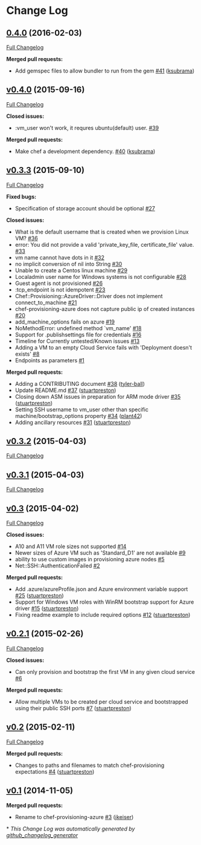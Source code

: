 # Change Log

## [0.4.0](https://github.com/chef/chef-provisioning-azure/tree/0.4.0) (2016-02-03)
[Full Changelog](https://github.com/chef/chef-provisioning-azure/compare/v0.4.0...0.4.0)

**Merged pull requests:**

- Add gemspec files to allow bundler to run from the gem [\#41](https://github.com/chef/chef-provisioning-azure/pull/41) ([ksubrama](https://github.com/ksubrama))

## [v0.4.0](https://github.com/chef/chef-provisioning-azure/tree/v0.4.0) (2015-09-16)
[Full Changelog](https://github.com/chef/chef-provisioning-azure/compare/v0.3.3...v0.4.0)

**Closed issues:**

- :vm\_user won't work, it requres ubuntu\(default\) user. [\#39](https://github.com/chef/chef-provisioning-azure/issues/39)

**Merged pull requests:**

- Make chef a development dependency. [\#40](https://github.com/chef/chef-provisioning-azure/pull/40) ([ksubrama](https://github.com/ksubrama))

## [v0.3.3](https://github.com/chef/chef-provisioning-azure/tree/v0.3.3) (2015-09-10)
[Full Changelog](https://github.com/chef/chef-provisioning-azure/compare/v0.3.2...v0.3.3)

**Fixed bugs:**

- Specification of storage account should be optional [\#27](https://github.com/chef/chef-provisioning-azure/issues/27)

**Closed issues:**

- What is the default username that is created when we provision Linux VM? [\#36](https://github.com/chef/chef-provisioning-azure/issues/36)
- error: You did not provide a valid 'private\_key\_file, certificate\_file' value. [\#33](https://github.com/chef/chef-provisioning-azure/issues/33)
- vm name cannot have dots in it [\#32](https://github.com/chef/chef-provisioning-azure/issues/32)
-  no implicit conversion of nil into String [\#30](https://github.com/chef/chef-provisioning-azure/issues/30)
- Unable to create a Centos linux machine [\#29](https://github.com/chef/chef-provisioning-azure/issues/29)
- Localadmin user name for Windows systems is not configurable [\#28](https://github.com/chef/chef-provisioning-azure/issues/28)
- Guest agent is not provisioned [\#26](https://github.com/chef/chef-provisioning-azure/issues/26)
- :tcp\_endpoint is not idempotent [\#23](https://github.com/chef/chef-provisioning-azure/issues/23)
- Chef::Provisioning::AzureDriver::Driver does not implement connect\_to\_machine [\#21](https://github.com/chef/chef-provisioning-azure/issues/21)
- chef-provisioning-azure does not capture public ip of created instances [\#20](https://github.com/chef/chef-provisioning-azure/issues/20)
- add\_machine\_options fails on azure [\#19](https://github.com/chef/chef-provisioning-azure/issues/19)
- NoMethodError: undefined method `vm\_name' [\#18](https://github.com/chef/chef-provisioning-azure/issues/18)
- Support for .publishsettings file for credentials [\#16](https://github.com/chef/chef-provisioning-azure/issues/16)
- Timeline for Currently untested/Known issues [\#13](https://github.com/chef/chef-provisioning-azure/issues/13)
- Adding a VM to an empty Cloud Service fails with 'Deployment doesn't exists' [\#8](https://github.com/chef/chef-provisioning-azure/issues/8)
- Endpoints as parameters [\#1](https://github.com/chef/chef-provisioning-azure/issues/1)

**Merged pull requests:**

- Adding a CONTRIBUTING document [\#38](https://github.com/chef/chef-provisioning-azure/pull/38) ([tyler-ball](https://github.com/tyler-ball))
- Update README.md [\#37](https://github.com/chef/chef-provisioning-azure/pull/37) ([stuartpreston](https://github.com/stuartpreston))
- Closing down ASM issues in preparation for ARM mode driver [\#35](https://github.com/chef/chef-provisioning-azure/pull/35) ([stuartpreston](https://github.com/stuartpreston))
- Setting SSH username to vm\_user other than specific machine/bootstrap\_options property [\#34](https://github.com/chef/chef-provisioning-azure/pull/34) ([plant42](https://github.com/plant42))
- Adding ancillary resources [\#31](https://github.com/chef/chef-provisioning-azure/pull/31) ([stuartpreston](https://github.com/stuartpreston))

## [v0.3.2](https://github.com/chef/chef-provisioning-azure/tree/v0.3.2) (2015-04-03)
[Full Changelog](https://github.com/chef/chef-provisioning-azure/compare/v0.3.1...v0.3.2)

## [v0.3.1](https://github.com/chef/chef-provisioning-azure/tree/v0.3.1) (2015-04-03)
[Full Changelog](https://github.com/chef/chef-provisioning-azure/compare/v0.3...v0.3.1)

## [v0.3](https://github.com/chef/chef-provisioning-azure/tree/v0.3) (2015-04-02)
[Full Changelog](https://github.com/chef/chef-provisioning-azure/compare/v0.2.1...v0.3)

**Closed issues:**

- A10 and A11 VM role sizes not supported [\#14](https://github.com/chef/chef-provisioning-azure/issues/14)
- Newer sizes of Azure VM such as 'Standard\_D1' are not available [\#9](https://github.com/chef/chef-provisioning-azure/issues/9)
- ability to use custom images in provisioning azure nodes [\#5](https://github.com/chef/chef-provisioning-azure/issues/5)
- Net::SSH::AuthenticationFailed [\#2](https://github.com/chef/chef-provisioning-azure/issues/2)

**Merged pull requests:**

- Add .azure/azureProfile.json and Azure environment variable support [\#25](https://github.com/chef/chef-provisioning-azure/pull/25) ([stuartpreston](https://github.com/stuartpreston))
- Support for Windows VM roles with WinRM bootstrap support for Azure driver [\#15](https://github.com/chef/chef-provisioning-azure/pull/15) ([stuartpreston](https://github.com/stuartpreston))
- Fixing readme example to include required options [\#12](https://github.com/chef/chef-provisioning-azure/pull/12) ([stuartpreston](https://github.com/stuartpreston))

## [v0.2.1](https://github.com/chef/chef-provisioning-azure/tree/v0.2.1) (2015-02-26)
[Full Changelog](https://github.com/chef/chef-provisioning-azure/compare/v0.2...v0.2.1)

**Closed issues:**

- Can only provision and bootstrap the first VM in any given cloud service [\#6](https://github.com/chef/chef-provisioning-azure/issues/6)

**Merged pull requests:**

- Allow multiple VMs to be created per cloud service and bootstrapped using their public SSH ports [\#7](https://github.com/chef/chef-provisioning-azure/pull/7) ([stuartpreston](https://github.com/stuartpreston))

## [v0.2](https://github.com/chef/chef-provisioning-azure/tree/v0.2) (2015-02-11)
[Full Changelog](https://github.com/chef/chef-provisioning-azure/compare/v0.1...v0.2)

**Merged pull requests:**

- Changes to paths and filenames to match chef-provisioning expectations [\#4](https://github.com/chef/chef-provisioning-azure/pull/4) ([stuartpreston](https://github.com/stuartpreston))

## [v0.1](https://github.com/chef/chef-provisioning-azure/tree/v0.1) (2014-11-05)
**Merged pull requests:**

- Rename to chef-provisioning-azure [\#3](https://github.com/chef/chef-provisioning-azure/pull/3) ([jkeiser](https://github.com/jkeiser))



\* *This Change Log was automatically generated by [github_changelog_generator](https://github.com/skywinder/Github-Changelog-Generator)*